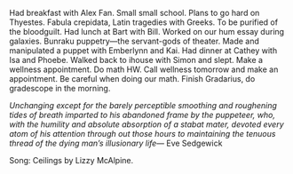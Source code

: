 Had breakfast with Alex Fan. Small small school. Plans to go hard on Thyestes. Fabula crepidata, Latin tragedies with Greeks. To be purified of the bloodguilt. Had lunch at Bart with Bill. Worked on our hum essay during galaxies. Bunraku puppetry—the servant-gods of theater. Made and manipulated a puppet with Emberlynn and Kai. Had dinner at Cathey with Isa and Phoebe. Walked back to ihouse with Simon and slept. Make a wellness appointment. Do math HW. Call wellness tomorrow and make an appointment. Be careful when doing our math. Finish Gradarius, do gradescope in the morning.

*Unchanging except for the barely perceptible smoothing and roughening tides of breath imparted to his abandoned frame by the puppeteer, who, with the humility and absolute absorption of a stabat mater, devoted every atom of his attention through out those hours to maintaining the tenuous thread of the dying man’s illusionary life—* Eve Sedgewick

Song: Ceilings by Lizzy McAlpine.